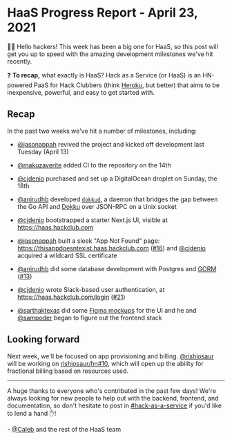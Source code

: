 # HaaS Progress Report - April 23, 2021

🧑‍💻 Hello hackers! This week has been a big one for HaaS, so this post will get you up to speed with the amazing development milestones we've hit recently.

❓ **To recap,** what exactly is HaaS? Hack as a Service (or HaaS) is an HN-powered PaaS for Hack Clubbers (think [Heroku](https://heroku.com), but better) that aims to be inexpensive, powerful, and easy to get started with.

## Recap

In the past two weeks we've hit a number of milestones, including:

- [@jasonappah](https://github.com/jasonappah) revived the project and kicked off development last Tuesday (April 13)

- [@makuzaverite](https://github.com/makuzaverite) added CI to the repository on the 14th

- [@cjdenio](https://github.com/cjdenio) purchased and set up a DigitalOcean droplet on Sunday, the 18th

- [@anirudhb](https://github.com/anirudhb) developed [`dokkud`](https://github.com/hackclub/hack-as-a-service/tree/master/dokkud), a daemon that bridges the gap between the Go API and [Dokku](https://dokku.com) over JSON-RPC on a Unix socket

- [@cjdenio](https://github.com/cjdenio) bootstrapped a starter Next.js UI, visible at https://haas.hackclub.com

- [@jasonappah](https://github.com/jasonappah) built a sleek "App Not Found" page: https://thisappdoesntexist.haas.hackclub.com ([#16](https://github.com/hackclub/hack-as-a-service/pull/16)) and [@cjdenio](https://github.com/cjdenio) acquired a wildcard SSL certificate

- [@anirudhb](https://github.com/anirudhb) did some database development with Postgres and [GORM](https://gorm.io) ([#13](https://github.com/hackclub/hack-as-a-service/pull/13))

- [@cjdenio](https://github.com/cjdenio) wrote Slack-based user authentication, at https://haas.hackclub.com/login ([#21](https://github.com/hackclub/hack-as-a-service/pull/21))

- [@sarthaktexas](https://github.com/sarthaktexas) did some [Figma mockups](https://www.figma.com/file/vGT8ifd6Em2YGy428kGQEg/Hack-as-a-Service?node-id=0%3A1) for the UI and he and [@sampoder](https://github.com/sampoder) began to figure out the frontend stack

## Looking forward

Next week, we'll be focused on app provisioning and billing. [@rishiosaur](https://github.com/rishiosaur) will be working on [rishiosaur/hn#10](https://github.com/rishiosaur/hn/issues/10), which will open up the ability for fractional billing based on resources used.

---

A huge thanks to everyone who's contributed in the past few days! We're always looking for new people to help out with the backend, frontend, and documentation, so don't hesitate to post in [#hack-as-a-service](https://hackclub.slack.com/archives/C01N3B30TFB) if you'd like to lend a hand ✋!

\- [@Caleb](https://github.com/cjdenio) and the rest of the HaaS team
